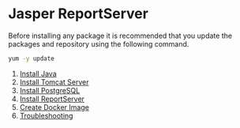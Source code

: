 # Jasper ReportServer

Before installing any package it is recommended that you update the packages and repository using the following command.

```sh
yum -y update
```

1. [Install Java](https://setup.docs.devserv.me/java/)
2. [Install Tomcat Server](https://setup.docs.devserv.me/tomcat/)
3. [Install PostgreSQL](https://setup-docs.devserv.me/postgresql/)
4. [Install ReportServer](reportServer.md)
5. [Create Docker Image](docker.md)
6. [Troubleshooting](help.md)
